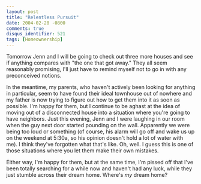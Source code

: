 ```yaml
---
layout: post
title: "Relentless Pursuit"
date: 2004-02-28 -0800
comments: true
disqus_identifier: 521
tags: [Homeownership]
---
```

Tomorrow Jenn and I will be going to check out three more houses and see
if anything compares with "the one that got away." They all seem
reasonably promising, I'll just have to remind myself not to go in with
any preconceived notions.
 
 In the meantime, my parents, who haven't actively been looking for
anything in particular, seem to have found their ideal townhouse out of
nowhere and my father is now trying to figure out how to get them into
it as soon as possible. I'm happy for them, but I continue to be aghast
at the idea of moving out of a disconnected house into a situation where
you're going to have neighbors. Just this evening, Jenn and I were
laughing in our room when the guy next door started pounding on the
wall. Apparently we were being too loud or something (of course, his
alarm will go off and wake us up on the weekend at 5:30a, so his opinion
doesn't hold a lot of water with me). I think they've forgotten what
that's like. Oh, well. I guess this is one of those situations where you
let them make their own mistakes.
 
 Either way, I'm happy for them, but at the same time, I'm pissed off
that I've been totally searching for a while now and haven't had any
luck, while they just stumble across their dream home. Where's *my*
dream home?
